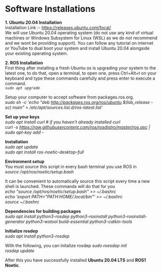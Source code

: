 # Software Installations

**1. Ubuntu 20.04 Installation** <br>
installation Link :- https://releases.ubuntu.com/focal/ <br>
We will use Ubuntu 20.04 operating system (do not use any kind of virtual machines or Windows Subsystem for Linux (WSL) as we do not recommend and we wont be providing support). You can follow any tutorial on internet or YouTube to dual boot your system and install Ubuntu 20.04 alongside your existing operating system.

**2. ROS Installation**<br>
First thing after installing a fresh Ubuntu os is upgrading your system to the latest one, to do that, open a terminal, to open one, press Ctrl+Alt+t on your keyboard and type these commands carefully and press enter to execute a command. <br>
_`sudo apt upgrade`_ <br>

Setup your computer to accept software from packages.ros.org. <br>
_sudo sh -c 'echo "deb http://packages.ros.org/ros/ubuntu $(lsb_release -sc) main" > /etc/apt/sources.list.d/ros-latest.list'_ <br>

**Set up your keys**<br>
_sudo apt install curl # if you haven't already installed curl <br>
curl -s https://raw.githubusercontent.com/ros/rosdistro/master/ros.asc | sudo apt-key add -_ <br>

**Installation** <br>
_sudo apt update_ <br>
_sudo apt install ros-noetic-desktop-full_ <br>

**Environment setup** <br>
You must source this script in every bash terminal you use ROS in<br>
_source /opt/ros/noetic/setup.bash_<br>

It can be convenient to automatically source this script every time a new shell is launched. These commands will do that for you <br>
_echo "source /opt/ros/noetic/setup.bash" >> ~/.bashrc <br>
echo 'export PATH="$PATH:$HOME/.local/bin"' >> ~/.bashrc_ <br>
_source ~/.bashrc_ <br>

**Dependencies for building packages**<br>
_sudo apt install python3-rosdep python3-rosinstall python3-rosinstall-generator python3-wstool build-essential python3-catkin-tools_ <br>

**Initialize rosdep** <br>
_sudo apt install python3-rosdep_ <br>

With the following, you can initalize rosdep
_sudo roesdep init <br>
rosdep update_ <br>

After this you have successfully installed **Ubuntu 20.04 LTS** and **ROS1 Noetic**.<br>
